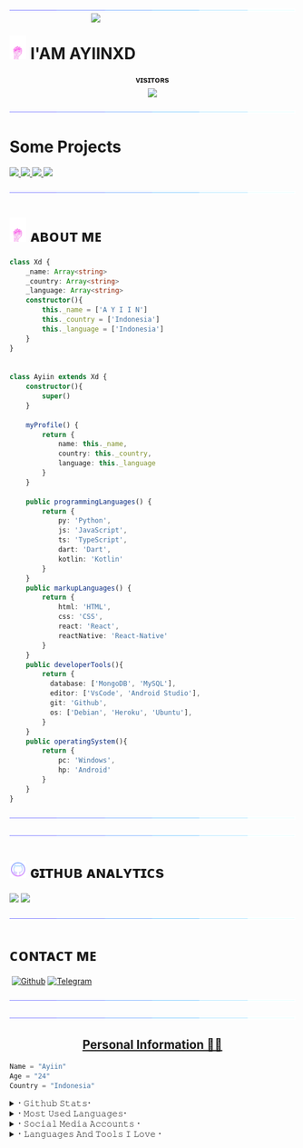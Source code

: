 
[<img src="./resources/hr.gif"/>](https://github.com/AyiinXd)
<img align='right' src='https://telegra.ph/file/fc99dc29db5d59d306e60.jpg' width='360'/>
 
<h1> <img src="./resources/hand.webp" width="30px"> I'AM AYIINXD </h1>

<p align="center">
    <b>ᴠɪsɪᴛᴏʀs</b><br>
       <img align="middle" src="https://profile-counter.glitch.me/AyiinXd/count.svg" />
</p>

[<img src="./resources/hr.gif"/>](https://github.com/AyiinXd)

# Some Projects

<a href="https://github.com/AyiinXd/Ayiin-Userbot">
  <img src="https://github-readme-stats.vercel.app/api/pin/?username=AyiinXd&repo=Ayiin-Userbot&cache_seconds=86400&theme=gotham">
</a>

<a href="https://AyiinXd.github.io/AyiinUbot/">
  <img src="https://github-readme-stats.vercel.app/api/pin/?username=AyiinXd&repo=AyiinUbot&cache_seconds=86400&theme=gotham">
</a>

<a href="https://github.com/AyiinXd/AyiinMusic">
  <img src="https://github-readme-stats.vercel.app/api/pin/?username=AyiinXd&repo=AyiinMusic&cache_seconds=86400&theme=gotham">
</a>

<a href="https://github.com/AyiinXd/YinsRobot">
  <img src="https://github-readme-stats.vercel.app/api/pin/?username=AyiinXd&repo=YinsRobot&cache_seconds=86400&theme=gotham">
</a>

[<img src="./resources/hr.gif"/>](https://github.com/AyiinXd)

<h1> <img src="./resources/hand.webp" width="30px"> ᴀʙᴏᴜᴛ ᴍᴇ </h1>

```typescript
class Xd {
    _name: Array<string>
    _country: Array<string>
    _language: Array<string>
    constructor(){
        this._name = ['A Y I I N']
        this._country = ['Indonesia']
        this._language = ['Indonesia']
    }
}


class Ayiin extends Xd {
    constructor(){
        super()
    }

    myProfile() {
        return {
            name: this._name,
            country: this._country,
            language: this._language
        }
    }

    public programmingLanguages() {
        return {
            py: 'Python', 
            js: 'JavaScript',
            ts: 'TypeScript',
            dart: 'Dart',
            kotlin: 'Kotlin'
        }
    }
    public markupLanguages() {
        return {
            html: 'HTML',
            css: 'CSS',
            react: 'React',
            reactNative: 'React-Native'
        }
    }
    public developerTools(){
        return {
          database: ['MongoDB', 'MySQL'],
          editor: ['VsCode', 'Android Studio'],
          git: 'Github',
          os: ['Debian', 'Heroku', 'Ubuntu'],
        }
    }
    public operatingSystem(){
        return {
            pc: 'Windows',
            hp: 'Android'
        }
    }
}
 ```
 [<img src="./resources/hr.gif"/>](https://github.com/AyiinXd)

[<img src="./resources/hr.gif"/>](https://github.com/AyiinXd)
   
<h1> <img src="./resources/github_icon.png" width="30px"> ɢɪᴛʜᴜʙ ᴀɴᴀʟʏᴛɪᴄs </h1>

[<img src="https://github-readme-stats.vercel.app/api?username=AyiinXd&count_private=true&show_icons=true&theme=chartreuse-dark&custom_title=AyiinXd%27S+Github+Stats:-&include_all_commits=true&hide_border=true&bg_color=000000" width="49%">](https://github.com/AyiinXd) [<img src="https://github-readme-streak-stats.herokuapp.com/?user=AyiinXd&theme=chartreuse-dark&hide_border=True&bg_color=000000" width="49%">](https://github.com/AyiinXd)

[<img src="./resources/hr.gif"/>](https://github.com/AyiinXd)

# ᴄᴏɴᴛᴀᴄᴛ ᴍᴇ

<a href="https://open.spotify.com/user/dfrjnf1uxpkfzb2yes1mj9sqx?si=F7PO8_ALQrK5tTFp5Adskg&utm_source=copy-link"><img src="https://img.shields.io/badge/Spotify-1ED760?&style=for-the-badge&logo=spotify&logoColor=white" alt="" srcset=""></a>
[![Github](https://img.shields.io/badge/-Github-181717?style=for-the-badge&logo=Github&logoColor=white)](https://github.com/AyiinXd)
[![Telegram](https://img.shields.io/badge/Telegram-2CA5E0?style=for-the-badge&logo=telegram&logoColor=white)](https://t.me/AyiinXd)
</a>

[<img src="./resources/hr.gif"/>](https://github.com/AyiinXd)

</p>

[<img src="./resources/hr.gif"/>](https://github.com/AyiinXd)


<h2 align="center"><a href='https://t.me/AyiinXd'/><b>Personal Information 👨‍💻</b></h2>


<p align='Middle'><a href='https://t.me/AyiinXd><img src='./resources/telegram_icon.png' width='750"'></a></p>


```python
Name = "Ayiin"
Age = "24"
Country = "Indonesia"
```

<details>
<summary>⠂𝙶𝚒𝚝𝚑𝚞𝚋 𝚂𝚝𝚊𝚝𝚜⠂</summary>
<h2 align="center"><b>⠂𝙶𝚒𝚝𝚑𝚞𝚋 𝚂𝚝𝚊𝚝𝚜⠐
<br>
<br>

----
![GitHub followers](https://img.shields.io/github/followers/AyiinXd?label=Follow&style=social)
[![Profile views](https://komarev.com/ghpvc/?username=AyiinXd&label=Profile%20views)](https://github.com/AyiinXd)
![Github Trophy](https://github-profile-trophy.vercel.app/?username=AyiinXd)
  
<a href="https://github-readme-stats.vercel.app/api?username=AyiinXd&layout=compact&show_icons=true&theme=chartreuse-dark&cache_seconds=1800">
<img width="60%" align="center" alt="𝙼𝚢 𝙶𝚒𝚝𝚑𝚞𝚋 𝚂𝚝𝚊𝚝𝚜" src="https://github-readme-stats.vercel.app/api?username=AyiinXd&show_icons=true&include_all_commits=true&theme=chartreuse-dark&cache_seconds=86400" />

</a>
</b></h2>  
</details>

<details>
<summary>⠂𝙼𝚘𝚜𝚝 𝚄𝚜𝚎𝚍 𝙻𝚊𝚗𝚐𝚞𝚊𝚐𝚎𝚜⠂</summary>
<h2 align="center"><b>⠂𝙼𝚘𝚜𝚝 𝚄𝚜𝚎𝚍 𝙻𝚊𝚗𝚐𝚞𝚊𝚐𝚎𝚜⠐
<br>
<br>
<a href="https://github-readme-stats.vercel.app/api/top-langs/?username=AyiinXd&layout=compact&theme=midnight-purple&hide=Css">
    <img width="60%" align="center" alt="Most Used Languages" src="https://github-readme-stats.vercel.app/api/top-langs/?username=AyiinXd&layout=compact&theme=midnight-purple&hide=Css" />
</a>
</b></h2>  
</details>



<details>
<summary>⠂𝚂𝚘𝚌𝚒𝚊𝚕 𝙼𝚎𝚍𝚒𝚊 𝙰𝚌𝚌𝚘𝚞𝚗𝚝𝚜⠐</summary>
<h2 align="center"><b> ⠂𝚂𝚘𝚌𝚒𝚊𝚕 𝙼𝚎𝚍𝚒𝚊 𝙰𝚌𝚌𝚘𝚞𝚗𝚝𝚜⠐
  <br>
  <br>


[![telegram](https://img.shields.io/badge/Telegram-0088cc?style=for-the-badge&logo=telegram&logocolor=white)](https://t.me/AyiinXd) [![twitter](https://img.shields.io/badge/Twitter-1DA1F2?style=for-the-badge&logo=twitter&logoColor=white)](https://twitter.com/) [![Replit](https://img.shields.io/badge/Repl.it-%230D101E?style=for-the-badge&logo=repl.it&logoColor=white)](https://repl.it/@AyiinXd)</b></h2> 
</details>
<details>
<summary>⠂𝙻𝚊𝚗𝚐𝚞𝚊𝚐𝚎𝚜 𝙰𝚗𝚍 𝚃𝚘𝚘𝚕𝚜 𝙸 𝙻𝚘𝚟𝚎⠐</summary>
<h2 align="center"><b>⠂𝙻𝚊𝚗𝚐𝚞𝚊𝚐𝚎𝚜 𝙰𝚗𝚍 𝚃𝚘𝚘𝚕𝚜 𝙸 𝙻𝚘𝚟𝚎⠐
  <br>
  <br>

  <img alt="Python" src="https://img.shields.io/badge/python-%2314354C.svg?&style=for-the-badge&logo=python&logoColor=white"/>
  <img alt="Adobe" src="https://img.shields.io/badge/adobe-%23FF0000.svg?&style=for-the-badge&logo=adobe&logoColor=white"/>
  <img alt="Visual Studio" src="https://img.shields.io/badge/VisualStudio-5C2D91.svg?&style=for-the-badge&logo=visual-studio&logoColor=white"/>
  <img alt="GitHub" src="https://img.shields.io/badge/github-%23121011.svg?&style=for-the-badge&logo=github&logoColor=white"/>
  <img alt="Git" src="https://img.shields.io/badge/git-%23F05033.svg?&style=for-the-badge&logo=git&logoColor=white"/>
  <img alt="Azure" src="https://img.shields.io/badge/azure-%230072C6.svg?&style=for-the-badge&logo=azure-devops&logoColor=white"/>
<img alt="Heroku" src="https://img.shields.io/badge/heroku-%23430098.svg?&style=for-the-badge&logo=heroku&logoColor=white"/>
  <img alt="MySQL" src="https://img.shields.io/badge/mysql-%2300f.svg?&style=for-the-badge&logo=mysql&logoColor=white"/>
  <img alt="Visual Studio Code" src="https://img.shields.io/badge/VisualStudioCode-0078d7.svg?&style=for-the-badge&logo=visual-studio-code&logoColor=white"/>	
  <img alt="Postgres" src ="https://img.shields.io/badge/postgres-%23316192.svg?&style=for-the-badge&logo=postgresql&logoColor=white"/>
  <img alt="MongoDB" src ="https://img.shields.io/badge/MongoDB-%234ea94b.svg?&style=for-the-badge&logo=mongodb&logoColor=white"/>
  <img alt="SQLite" src ="https://img.shields.io/badge/sqlite-%2307405e.svg?&style=for-the-badge&logo=sqlite&logoColor=white"/>
  <img alt="Ubuntu" src="https://img.shields.io/badge/Ubuntu-E95420?style=for-the-badge&logo=ubuntu&logoColor=white" />
  <img alt="Debian" src="https://img.shields.io/badge/Debian-D70A53?style=for-the-badge&logo=debian&logoColor=white" />  	
  <img alt="Windows 10" src="https://img.shields.io/badge/Windows-0078D6?style=for-the-badge&logo=windows&logoColor=white" />
  <img alt="Android" src="https://img.shields.io/badge/Android-3DDC84?style=for-the-badge&logo=android&logoColor=white" />
</b></h2>
</details>

